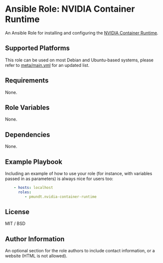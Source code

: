 Ansible Role: NVIDIA Container Runtime
=========

An Ansible Role for installing and configuring the [NVIDIA Container Runtime][nvidia-container-runtime].

[nvidia-container-runtime]: https://github.com/NVIDIA/nvidia-docker

Supported Platforms
-------------------

This role can be used on most Debian and Ubuntu-based systems, please refer to [meta/main.yml][meta] for an updated list.

[meta]: https://github.com/adaptant-labs/ansible-role-nvidia-container-runtime/blob/master/meta/main.yml

Requirements
------------

None.

Role Variables
--------------

None.

Dependencies
------------

None.

Example Playbook
----------------

Including an example of how to use your role (for instance, with variables passed in as parameters) is always nice for users too:

```yaml
    - hosts: localhost
      roles:
         - pmundt.nvidia-container-runtime
```

License
-------

MIT / BSD

Author Information
------------------

An optional section for the role authors to include contact information, or a website (HTML is not allowed).
